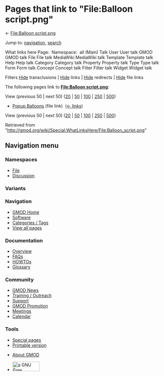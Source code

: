 <div id="mw-page-base" class="noprint">

</div>

<div id="mw-head-base" class="noprint">

</div>

<div id="content" class="mw-body" role="main">

<span id="top"></span>

<div id="mw-js-message" style="display:none;">

</div>



# <span dir="auto">Pages that link to "File:Balloon script.png"</span>

<div id="bodyContent">

<div id="contentSub">

← [File:Balloon
script.png](/wiki/File:Balloon_script.png "File:Balloon script.png")

</div>

<div id="jump-to-nav" class="mw-jump">

Jump to: [navigation](#mw-navigation), [search](#p-search)

</div>

<div id="mw-content-text">

What links here Page:  Namespace:  all (Main) Talk User User talk GMOD
GMOD talk File File talk MediaWiki MediaWiki talk Template Template talk
Help Help talk Category Category talk Property Property talk Type Type
talk Form Form talk Concept Concept talk Filter Filter talk Widget
Widget talk

Filters
[Hide](/mediawiki/index.php?title=Special:WhatLinksHere/File:Balloon_script.png&hidetrans=1 "Special:WhatLinksHere/File:Balloon script.png")
transclusions \|
[Hide](/mediawiki/index.php?title=Special:WhatLinksHere/File:Balloon_script.png&hidelinks=1 "Special:WhatLinksHere/File:Balloon script.png")
links \|
[Hide](/mediawiki/index.php?title=Special:WhatLinksHere/File:Balloon_script.png&hideredirs=1 "Special:WhatLinksHere/File:Balloon script.png")
redirects \|
[Hide](/mediawiki/index.php?title=Special:WhatLinksHere/File:Balloon_script.png&hideimages=1 "Special:WhatLinksHere/File:Balloon script.png")
file links

The following pages link to **[File:Balloon
script.png](/wiki/File:Balloon_script.png "File:Balloon script.png")**:

View (previous 50 \| next 50)
([20](/mediawiki/index.php?title=Special:WhatLinksHere/File:Balloon_script.png&limit=20 "Special:WhatLinksHere/File:Balloon script.png")
\|
[50](/mediawiki/index.php?title=Special:WhatLinksHere/File:Balloon_script.png&limit=50 "Special:WhatLinksHere/File:Balloon script.png")
\|
[100](/mediawiki/index.php?title=Special:WhatLinksHere/File:Balloon_script.png&limit=100 "Special:WhatLinksHere/File:Balloon script.png")
\|
[250](/mediawiki/index.php?title=Special:WhatLinksHere/File:Balloon_script.png&limit=250 "Special:WhatLinksHere/File:Balloon script.png")
\|
[500](/mediawiki/index.php?title=Special:WhatLinksHere/File:Balloon_script.png&limit=500 "Special:WhatLinksHere/File:Balloon script.png"))

- [Popup Balloons](/wiki/Popup_Balloons "Popup Balloons") (file link) ‎
  <span class="mw-whatlinkshere-tools">([←
  links](/mediawiki/index.php?title=Special:WhatLinksHere&target=Popup+Balloons "Special:WhatLinksHere"))</span>

View (previous 50 \| next 50)
([20](/mediawiki/index.php?title=Special:WhatLinksHere/File:Balloon_script.png&limit=20 "Special:WhatLinksHere/File:Balloon script.png")
\|
[50](/mediawiki/index.php?title=Special:WhatLinksHere/File:Balloon_script.png&limit=50 "Special:WhatLinksHere/File:Balloon script.png")
\|
[100](/mediawiki/index.php?title=Special:WhatLinksHere/File:Balloon_script.png&limit=100 "Special:WhatLinksHere/File:Balloon script.png")
\|
[250](/mediawiki/index.php?title=Special:WhatLinksHere/File:Balloon_script.png&limit=250 "Special:WhatLinksHere/File:Balloon script.png")
\|
[500](/mediawiki/index.php?title=Special:WhatLinksHere/File:Balloon_script.png&limit=500 "Special:WhatLinksHere/File:Balloon script.png"))

</div>

<div class="printfooter">

Retrieved from
"<http://gmod.org/wiki/Special:WhatLinksHere/File:Balloon_script.png>"

</div>

<div id="catlinks" class="catlinks catlinks-allhidden">

</div>

<div class="visualClear">

</div>

</div>

</div>

<div id="mw-navigation">

## Navigation menu

<div id="mw-head">



<div id="left-navigation">

<div id="p-namespaces" class="vectorTabs" role="navigation"
aria-labelledby="p-namespaces-label">

### Namespaces

- <span id="ca-nstab-image"><a href="/wiki/File:Balloon_script.png" accesskey="c"
  title="View the file page [c]">File</a></span>
- <span id="ca-talk"><a
  href="/mediawiki/index.php?title=File_talk:Balloon_script.png&amp;action=edit&amp;redlink=1"
  accesskey="t"
  title="Discussion about the content page [t]">Discussion</a></span>

</div>

<div id="p-variants" class="vectorMenu emptyPortlet" role="navigation"
aria-labelledby="p-variants-label">

### 

### Variants[](#)

<div class="menu">

</div>

</div>

</div>

<div id="right-navigation">





</div>



</div>

</div>

</div>

<div id="mw-panel">

<div id="p-logo" role="banner">

<a href="/wiki/Main_Page"
style="background-image: url(http://gmod.org/images/GMOD-cogs.png);"
title="Visit the main page"></a>

</div>

<div id="p-Navigation" class="portal" role="navigation"
aria-labelledby="p-Navigation-label">

### Navigation

<div class="body">

- <span id="n-GMOD-Home">[GMOD Home](/wiki/Main_Page)</span>
- <span id="n-Software">[Software](/wiki/GMOD_Components)</span>
- <span id="n-Categories-.2F-Tags">[Categories /
  Tags](/wiki/Categories)</span>
- <span id="n-View-all-pages">[View all
  pages](/wiki/Special:AllPages)</span>

</div>

</div>

<div id="p-Documentation" class="portal" role="navigation"
aria-labelledby="p-Documentation-label">

### Documentation

<div class="body">

- <span id="n-Overview">[Overview](/wiki/Overview)</span>
- <span id="n-FAQs">[FAQs](/wiki/Category:FAQ)</span>
- <span id="n-HOWTOs">[HOWTOs](/wiki/Category:HOWTO)</span>
- <span id="n-Glossary">[Glossary](/wiki/Glossary)</span>

</div>

</div>

<div id="p-Community" class="portal" role="navigation"
aria-labelledby="p-Community-label">

### Community

<div class="body">

- <span id="n-GMOD-News">[GMOD News](/wiki/GMOD_News)</span>
- <span id="n-Training-.2F-Outreach">[Training /
  Outreach](/wiki/Training_and_Outreach)</span>
- <span id="n-Support">[Support](/wiki/Support)</span>
- <span id="n-GMOD-Promotion">[GMOD
  Promotion](/wiki/GMOD_Promotion)</span>
- <span id="n-Meetings">[Meetings](/wiki/Meetings)</span>
- <span id="n-Calendar">[Calendar](/wiki/Calendar)</span>

</div>

</div>

<div id="p-tb" class="portal" role="navigation"
aria-labelledby="p-tb-label">

### Tools

<div class="body">

- <span id="t-specialpages"><a href="/wiki/Special:SpecialPages" accesskey="q"
  title="A list of all special pages [q]">Special pages</a></span>
- <span id="t-print"><a
  href="/mediawiki/index.php?title=Special:WhatLinksHere/File:Balloon_script.png&amp;printable=yes"
  rel="alternate" accesskey="p"
  title="Printable version of this page [p]">Printable version</a></span>

</div>

</div>

</div>

</div>

<div id="footer" role="contentinfo">

- <span id="footer-places-about">[About
  GMOD](/wiki/GMOD:About "GMOD:About")</span>

<!-- -->

- <span id="footer-copyrightico">[<img src="http://www.gnu.org/graphics/gfdl-logo-small.png" width="88"
  height="31" alt="a GNU Free Documentation License" />](http://www.gnu.org/licenses/fdl-1.3.html)</span>




</div>
